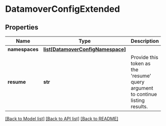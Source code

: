 # DatamoverConfigExtended

## Properties
Name | Type | Description | Notes
------------ | ------------- | ------------- | -------------
**namespaces** | [**list[DatamoverConfigNamespace]**](DatamoverConfigNamespace.md) |  | [optional] 
**resume** | **str** | Provide this token as the &#39;resume&#39; query argument to continue listing results. | [optional] 

[[Back to Model list]](../README.md#documentation-for-models) [[Back to API list]](../README.md#documentation-for-api-endpoints) [[Back to README]](../README.md)



